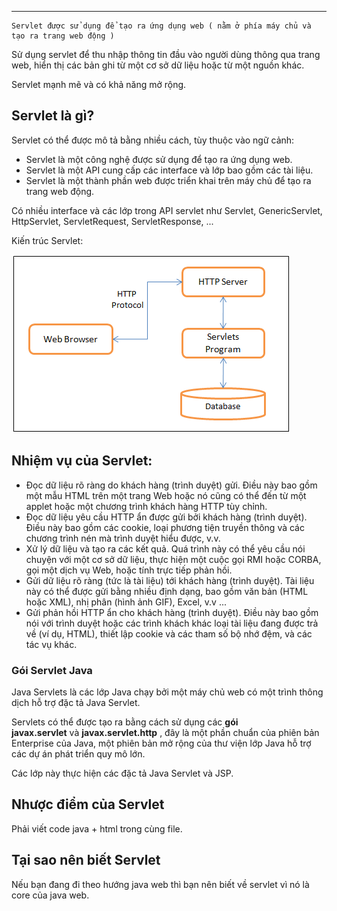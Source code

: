 
---

	Servlet được sử dụng để tạo ra ứng dụng web ( nằm ở phía máy chủ và tạo ra trang web động )

Sử dụng servlet để thu nhập thông tin đầu vào người dùng thông qua trang web, hiển thị các bản ghi từ một cơ sở dữ liệu hoặc từ một nguồn khác.

Servlet mạnh mẽ và có khả năng mở rộng.

## Servlet là gì?

Servlet có thể được mô tả bằng nhiều cách, tùy thuộc vào ngữ cảnh:

- Servlet là một công nghệ được sử dụng để tạo ra ứng dụng web.
- Servlet là một API cung cấp các interface và lớp bao gồm các tài liệu.
- Servlet là một thành phần web được triển khai trên máy chủ để tạo ra trang web động.

Có nhiều interface và các lớp trong API servlet như Servlet, GenericServlet, HttpServlet, ServletRequest, ServletResponse, ...


Kiến trúc Servlet:

![](../../Assets/Images/kien-truc-servlet.png)

## Nhiệm vụ của Servlet:

- Đọc dữ liệu rõ ràng do khách hàng (trình duyệt) gửi. Điều này bao gồm một mẫu HTML trên một trang Web hoặc nó cũng có thể đến từ một applet hoặc một chương trình khách hàng HTTP tùy chỉnh.
- Đọc dữ liệu yêu cầu HTTP ẩn được gửi bởi khách hàng (trình duyệt). Điều này bao gồm các cookie, loại phương tiện truyền thông và các chương trình nén mà trình duyệt hiểu được, v.v.
- Xử lý dữ liệu và tạo ra các kết quả. Quá trình này có thể yêu cầu nói chuyện với một cơ sở dữ liệu, thực hiện một cuộc gọi RMI hoặc CORBA, gọi một dịch vụ Web, hoặc tính trực tiếp phản hồi.
- Gửi dữ liệu rõ ràng (tức là tài liệu) tới khách hàng (trình duyệt). Tài liệu này có thể được gửi bằng nhiều định dạng, bao gồm văn bản (HTML hoặc XML), nhị phân (hình ảnh GIF), Excel, v.v ...
- Gửi phản hồi HTTP ẩn cho khách hàng (trình duyệt). Điều này bao gồm nói với trình duyệt hoặc các trình khách khác loại tài liệu đang được trả về (ví dụ, HTML), thiết lập cookie và các tham số bộ nhớ đệm, và các tác vụ khác.
### Gói Servlet Java

Java Servlets là các lớp Java chạy bởi một máy chủ web có một trình thông dịch hỗ trợ đặc tả Java Servlet.

Servlets có thể được tạo ra bằng cách sử dụng các **gói javax.servlet** và **javax.servlet.http** , đây là một phần chuẩn của phiên bản Enterprise của Java, một phiên bản mở rộng của thư viện lớp Java hỗ trợ các dự án phát triển quy mô lớn.

Các lớp này thực hiện các đặc tả Java Servlet và JSP.

## Nhược điểm của Servlet

Phải viết code java + html trong cùng file.

## Tại sao nên biết Servlet

Nếu bạn đang đi theo hướng java web thì bạn nên biết về servlet vì nó là core của java web.
